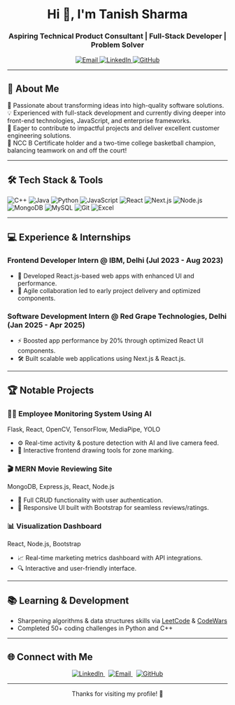
<!-- Header -->
<h1 align="center">Hi 👋, I'm Tanish Sharma</h1>
<h3 align="center">Aspiring Technical Product Consultant | Full-Stack Developer | Problem Solver</h3>

<p align="center">
  <a href="mailto:tanish.ksharma424@gmail.com">
    <img src="https://img.shields.io/badge/-Email-D14836?style=for-the-badge&logo=gmail&logoColor=white" alt="Email"/>
  </a>
  <a href="https://www.linkedin.com/in/tanish-sharma-a314a6277/">
    <img src="https://img.shields.io/badge/-LinkedIn-0077B5?style=for-the-badge&logo=linkedin&logoColor=white" alt="LinkedIn"/>
  </a>
  <a href="https://github.com/TS563">
    <img src="https://img.shields.io/badge/-GitHub-333?style=for-the-badge&logo=github&logoColor=white" alt="GitHub"/>
  </a>
</p>

---

## 🚀 About Me

🌟 Passionate about transforming ideas into high-quality software solutions.  
💡 Experienced with full-stack development and currently diving deeper into front-end technologies, JavaScript, and enterprise frameworks.  
🤝 Eager to contribute to impactful projects and deliver excellent customer engineering solutions.  
🏀 NCC B Certificate holder and a two-time college basketball champion, balancing teamwork on and off the court!

---

## 🛠 Tech Stack & Tools

![C++](https://img.shields.io/badge/-C++-00599C?style=flat-square&logo=c%2B%2B&logoColor=white)
![Java](https://img.shields.io/badge/-Java-007396?style=flat-square&logo=java&logoColor=white)
![Python](https://img.shields.io/badge/-Python-3776AB?style=flat-square&logo=python&logoColor=white)
![JavaScript](https://img.shields.io/badge/-JavaScript-F7DF1E?style=flat-square&logo=javascript&logoColor=black)
![React](https://img.shields.io/badge/-React-61DAFB?style=flat-square&logo=react&logoColor=black)
![Next.js](https://img.shields.io/badge/-Next.js-000000?style=flat-square&logo=nextdotjs&logoColor=white)
![Node.js](https://img.shields.io/badge/-Node.js-339933?style=flat-square&logo=node.js&logoColor=white)
![MongoDB](https://img.shields.io/badge/-MongoDB-47A248?style=flat-square&logo=mongodb&logoColor=white)
![MySQL](https://img.shields.io/badge/-MySQL-4479A1?style=flat-square&logo=mysql&logoColor=white)
![Git](https://img.shields.io/badge/-Git-F05032?style=flat-square&logo=git&logoColor=white)
![Excel](https://img.shields.io/badge/-Excel-217346?style=flat-square&logo=microsoft-excel&logoColor=white)

---

## 💻 Experience & Internships

### Frontend Developer Intern @ IBM, Delhi (Jul 2023 - Aug 2023)  
- 🚀 Developed React.js-based web apps with enhanced UI and performance.  
- 🤝 Agile collaboration led to early project delivery and optimized components.

### Software Development Intern @ Red Grape Technologies, Delhi (Jan 2025 - Apr 2025)  
- ⚡ Boosted app performance by 20% through optimized React UI components.  
- 🛠 Built scalable web applications using Next.js & React.js.

---

## 🏆 Notable Projects

### 🕵‍♂ Employee Monitoring System Using AI
Flask, React, OpenCV, TensorFlow, MediaPipe, YOLO  
- ⚙ Real-time activity & posture detection with AI and live camera feed.  
- 🎨 Interactive frontend drawing tools for zone marking.

### 🎬 MERN Movie Reviewing Site
MongoDB, Express.js, React, Node.js  
- 🔐 Full CRUD functionality with user authentication.  
- 📱 Responsive UI built with Bootstrap for seamless reviews/ratings.

### 📊 Visualization Dashboard
React, Node.js, Bootstrap  
- 📈 Real-time marketing metrics dashboard with API integrations.  
- 🔍 Interactive and user-friendly interface.

---

## 📚 Learning & Development

- Sharpening algorithms & data structures skills via [LeetCode](https://leetcode.com) & [CodeWars](https://www.codewars.com)  
- Completed 50+ coding challenges in Python and C++

---

## 🌐 Connect with Me

<p align="center">
  <a href="https://linkedin.com/in/your-linkedin" target="_blank">
    <img src="https://img.shields.io/badge/-LinkedIn-0077B5?style=flat&logo=linkedin&logoColor=white" alt="LinkedIn" />
  </a>
  &nbsp;
  <a href="mailto:tanish.ksharma424@gmail.com">
    <img src="https://img.shields.io/badge/-Email-D14836?style=flat&logo=gmail&logoColor=white" alt="Email" />
  </a>
  &nbsp;
  <a href="https://github.com/TS563" target="_blank">
    <img src="https://img.shields.io/badge/-GitHub-333?style=flat&logo=github&logoColor=white" alt="GitHub" />
  </a>
</p>

---

<p align="center">Thanks for visiting my profile! 🌟</p>

